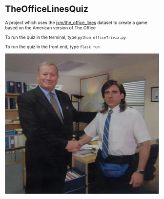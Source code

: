 # TheOfficeLinesQuiz

A project which uses the [jxm/the_office_lines](https://huggingface.co/datasets/jxm/the_office_lines/blob/main/README.md) dataset to create a game based on the American version of The Office

To run the quiz in the terminal, type `python officeTrivia.py`

To run the quiz in the front end, type `flask run`

![The Office!](/the-office-handshake.jpg "Michael handshake")
